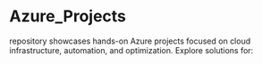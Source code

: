 # Azure_Projects
repository showcases hands-on Azure projects focused on cloud infrastructure, automation, and optimization. Explore solutions for:
